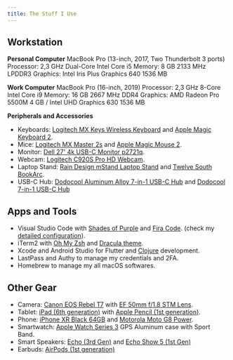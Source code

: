 ```yaml
---
title: The Stuff I Use
---
```


## Workstation

**Personal Computer**
MacBook Pro (13-inch, 2017, Two Thunderbolt 3 ports)
Processor: 2,3 GHz Dual-Core Intel Core i5
Memory: 8 GB 2133 MHz LPDDR3
Graphics: Intel Iris Plus Graphics 640 1536 MB

**Work Computer**
MacBook Pro (16-inch, 2019)
Processor: 2,3 GHz 8-Core Intel Core i9
Memory: 16 GB 2667 MHz DDR4
Graphics: AMD Radeon Pro 5500M 4 GB / Intel UHD Graphics 630 1536 MB

**Peripherals and Accessories**

- Keyboards: [Logitech MX Keys Wireless Keyboard](https://www.logitech.com/en-us/products/keyboards/mx-keys-wireless-keyboard.html) and [Apple Magic Keyboard 2](https://www.apple.com/shop/product/MK2A3LL/A/magic-keyboard-us-english).
- Mice: [Logitech MX Master 2s](https://www.logitech.com/en-us/eol/mx-master-2s-mouse.910-005131.html) and [Apple Magic Mouse 2](https://www.apple.com/shop/product/MK2E3AM/A/magic-mouse).
- Monitor: [Dell 27' 4k USB-C Monitor p2721q](https://www.dell.com/en-us/shop/dell-27-4k-usb-c-monitor-p2721q/apd/210-axlt/monitors-monitor-accessories).
- Webcam: [Logitech C920S Pro HD Webcam](https://www.logitech.com/en-us/products/webcams/c920s-pro-hd-webcam.960-001257.html).
- Laptop Stand: [Rain Design mStand Laptop Stand](https://www.raindesigninc.com/mstand.html) and [Twelve South BookArc](https://www.twelvesouth.com/products/bookarc-macbook).
- USB-C Hub: [Dodocool Aluminum Alloy 7-in-1 USB-C Hub](https://www.dodocool.com/p-dc53gy-1.html) and [Dodocool 7-in-1 USB-C Hub](https://www.dodocool.com/p-dc30s.html)

## Apps and Tools

- Visual Studio Code with [Shades of Purple](https://marketplace.visualstudio.com/items?itemName=ahmadawais.shades-of-purple) and [Fira Code](https://github.com/tonsky/FiraCode). (check my [detailed configuration](https://github.com/diegocosta/setup/tree/main/vscode)).
- iTerm2 with [Oh My Zsh](https://ohmyz.sh/) and [Dracula theme](https://draculatheme.com/iterm).
- Xcode and Android Studio for Flutter and [Clojure](https://cursive-ide.com/) development.
- LastPass and Authy to manage my credentials and 2FA.
- Homebrew to manage my all macOS softwares.

## Other Gear

- Camera: [Canon EOS Rebel T7](https://www.usa.canon.com/internet/portal/us/home/products/details/cameras/eos-dslr-and-mirrorless-cameras/dslr/eos-rebel-t7-ef-s-18-55mm-is-ii-kit) with [EF 50mm f/1.8 STM Lens](https://www.usa.canon.com/internet/portal/us/home/products/details/lenses/ef/standard-medium-telephoto/ef-50mm-f-1-8-stm/ef-50mm-f1-8-stm).
- Tablet: [iPad (6th generation)](https://support.apple.com/kb/SP774?locale=pt_BR) with [Apple Pencil (1st generation)](https://www.apple.com/shop/product/MK0C2AM/A/apple-pencil-1st-generation).
- Phone: [iPhone XR Black 64GB](https://support.apple.com/kb/SP781?locale=pt_BR) and [Motorola Moto G8 Power](https://www.motorola.com/we/smartphones-moto-g-power-gen-8/p?skuId=113).
- Smartwatch: [Apple Watch Series 3](https://support.apple.com/kb/SP766?viewlocale=en_US&locale=pt_BR) GPS Aluminum case with Sport Band.
- Smart Speakers: [Echo (3rd Gen)](https://www.amazon.com/all-new-Echo/dp/B07PBGN2WX?th=1) and [Echo Show 5 (1st Gen)](https://www.amazon.com/Introducing-Echo-Show-Compact-Charcoal/dp/B07HZLHPKP)
- Earbuds: [AirPods (1st generation)](https://support.apple.com/kb/SP750?locale=en_US)
